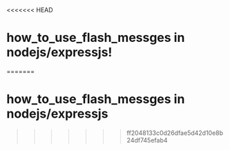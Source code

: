 <<<<<<< HEAD
# how_to_use_flash_messges in nodejs/expressjs!
=======
# how_to_use_flash_messges in nodejs/expressjs
>>>>>>> ff2048133c0d26dfae5d42d10e8b24df745efab4
